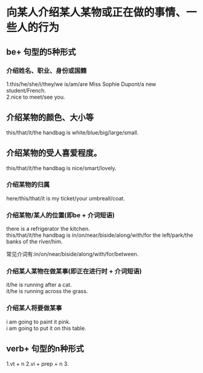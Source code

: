 # 向某人介绍某人某物或正在做的事情、一些人的行为  

## be+ 句型的5种形式
### 介绍姓名、职业、身份或国籍  
1.this/he/she/i/they/we is/am/are Miss Sophie Dupont/a new student/French.  
2.nice to meet/see you.    

## 介绍某物的颜色、大小等  
  this/that/it/the handbag is white/blue/big/large/small.  

## 介绍某物的受人喜爱程度。
  this/that/it/the handbag  is nice/smart/lovely.  

### 介绍某物的归属
  here/this/that/it is my ticket/your umbreall/coat.

### 介绍某物/某人的位置(即be + 介词短语)
  there is a refrigerator the kitchen.  
  this/that/it/the handbag is in/on/near/biside/along/with/for the left/park/the banks of the river/him.  

  常见介词有:in/on/near/biside/along/with/for/between.  

### 介绍某人某物在做某事(即正在进行时 + 介词短语)
  it/he is running after a cat.  
  it/he is running across the grass.  

### 介绍某人将要做某事
  i am going to paint it pink.  
  i am going to put it on this table. 

## verb+ 句型的n种形式
1.vt + n
2.vi + prep + n
3.


